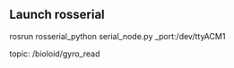 ## Launch rosserial

rosrun rosserial_python serial_node.py _port:/dev/ttyACM1

topic: /bioloid/gyro_read 
